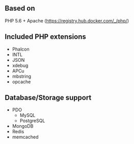## Based on
PHP 5.6 + Apache (https://registry.hub.docker.com/_/php/)

## Included PHP extensions
- Phalcon
- INTL
- JSON
- xdebug
- APCu
- mbstring
- opcache

## Database/Storage support
- PDO
  - MySQL
  - PostgreSQL
- MongoDB
- Redis
- memcached
